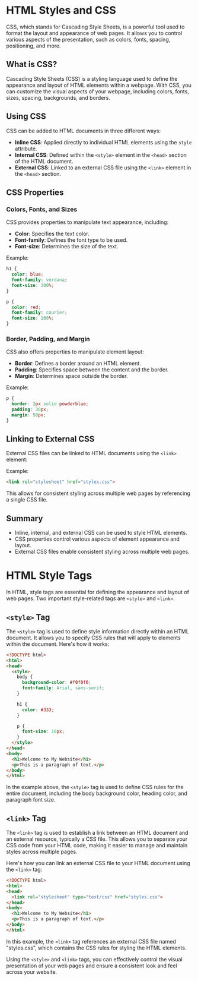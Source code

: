 # HTML Styles and CSS
CSS, which stands for Cascading Style Sheets, is a powerful tool used to format the layout and appearance of web pages. It allows you to control various aspects of the presentation, such as colors, fonts, spacing, positioning, and more.
## What is CSS?
Cascading Style Sheets (CSS) is a styling language used to define the appearance and layout of HTML elements within a webpage. With CSS, you can customize the visual aspects of your webpage, including colors, fonts, sizes, spacing, backgrounds, and borders.
## Using CSS
CSS can be added to HTML documents in three different ways:
- **Inline CSS**: Applied directly to individual HTML elements using the `style` attribute.
- **Internal CSS**: Defined within the `<style>` element in the `<head>` section of the HTML document.
- **External CSS**: Linked to an external CSS file using the `<link>` element in the `<head>` section.

## CSS Properties

### Colors, Fonts, and Sizes

CSS provides properties to manipulate text appearance, including:

- **Color**: Specifies the text color.
- **Font-family**: Defines the font type to be used.
- **Font-size**: Determines the size of the text.

Example:

```css
h1 {
  color: blue;
  font-family: verdana;
  font-size: 300%;
}

p {
  color: red;
  font-family: courier;
  font-size: 160%;
}
```

### Border, Padding, and Margin

CSS also offers properties to manipulate element layout:

- **Border**: Defines a border around an HTML element.
- **Padding**: Specifies space between the content and the border.
- **Margin**: Determines space outside the border.

Example:

```css
p {
  border: 2px solid powderblue;
  padding: 30px;
  margin: 50px;
}
```

## Linking to External CSS

External CSS files can be linked to HTML documents using the `<link>` element:

Example:

```html
<link rel="stylesheet" href="styles.css">
```

This allows for consistent styling across multiple web pages by referencing a single CSS file.

## Summary

- Inline, internal, and external CSS can be used to style HTML elements.
- CSS properties control various aspects of element appearance and layout.
- External CSS files enable consistent styling across multiple web pages.

# HTML Style Tags

In HTML, style tags are essential for defining the appearance and layout of web pages. Two important style-related tags are `<style>` and `<link>`.

## `<style>` Tag

The `<style>` tag is used to define style information directly within an HTML document. It allows you to specify CSS rules that will apply to elements within the document. Here's how it works:

```html
<!DOCTYPE html>
<html>
<head>
  <style>
    body {
      background-color: #f0f0f0;
      font-family: Arial, sans-serif;
    }

    h1 {
      color: #333;
    }

    p {
      font-size: 16px;
    }
  </style>
</head>
<body>
  <h1>Welcome to My Website</h1>
  <p>This is a paragraph of text.</p>
</body>
</html>
```

In the example above, the `<style>` tag is used to define CSS rules for the entire document, including the body background color, heading color, and paragraph font size.

## `<link>` Tag

The `<link>` tag is used to establish a link between an HTML document and an external resource, typically a CSS file. This allows you to separate your CSS code from your HTML code, making it easier to manage and maintain styles across multiple pages.

Here's how you can link an external CSS file to your HTML document using the `<link>` tag:

```html
<!DOCTYPE html>
<html>
<head>
  <link rel="stylesheet" type="text/css" href="styles.css">
</head>
<body>
  <h1>Welcome to My Website</h1>
  <p>This is a paragraph of text.</p>
</body>
</html>
```

In this example, the `<link>` tag references an external CSS file named "styles.css", which contains the CSS rules for styling the HTML elements.

Using the `<style>` and `<link>` tags, you can effectively control the visual presentation of your web pages and ensure a consistent look and feel across your website.

